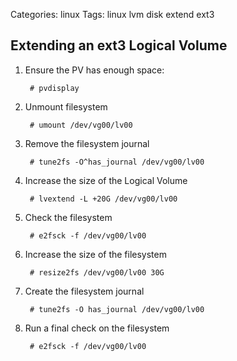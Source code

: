 Categories: linux
Tags: linux
      lvm
      disk
      extend
      ext3

## Extending an ext3 Logical Volume

1. Ensure the PV has enough space: 

        # pvdisplay

2. Unmount filesystem 

        # umount /dev/vg00/lv00

3. Remove the filesystem journal 

        # tune2fs -O^has_journal /dev/vg00/lv00

4. Increase the size of the Logical Volume 

        # lvextend -L +20G /dev/vg00/lv00

5. Check the filesystem 

        # e2fsck -f /dev/vg00/lv00

6. Increase the size of the filesystem 

        # resize2fs /dev/vg00/lv00 30G

7. Create the filesystem journal 

        # tune2fs -O has_journal /dev/vg00/lv00

8. Run a final check on the filesystem 

        # e2fsck -f /dev/vg00/lv00
